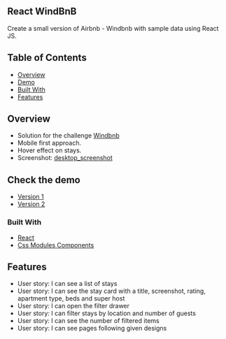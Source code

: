 ## React WindBnB
Create a small version of Airbnb - Windbnb with sample data using React JS.

## Table of Contents

- [Overview](#overview)
- [Demo](#demo)
- [Built With](#built-with)
- [Features](#features)

## Overview

- Solution for the challenge [Windbnb](https://devchallenges.io/challenges/3JFYedSOZqAxYuOCNmYD)
- Mobile first approach.
- Hover effect on stays.
- Screenshot: [desktop_screenshot](https://user-images.githubusercontent.com/6601996/192210199-2b143fcc-7f48-4d57-a5e4-448221896d79.png)

## Check the demo

- [Version 1](https://windbnb-dev.netlify.app/)
- [Version 2](https://windbnb-v2.netlify.app/)

### Built With

- [React](https://reactjs.org/)
- [Css Modules Components](https://github.com/css-modules/css-modules)

## Features

- User story: I can see a list of stays
- User story: I can see the stay card with a title, screenshot, rating, apartment type, beds and super host
- User story: I can open the filter drawer
- User story: I can filter stays by location and number of guests
- User story: I can see the number of filtered items
- User story: I can see pages following given designs
